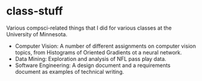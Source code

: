 # class-stuff
Various compsci-related things that I did for various classes at the University of Minnesota.
* Computer Vision: A number of different assignments on computer vision topics, from Histograms of Oriented Gradients ot a neural network.
* Data Mining: Exploration and analysis of NFL pass play data.
* Software Engineering: A design document and a requirements document as examples of technical writing. 


